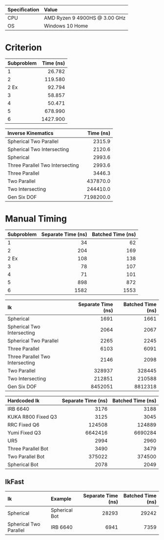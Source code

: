 | Specification| Value                         |
| :----------- | :---------------------------- |
| CPU          | AMD Ryzen 9 4900HS @ 3.00 GHz |
| OS           | Windows 10 Home               |

# Criterion

| Subproblem | Time (ns) |
| :--------- | --------: |
| 1          |    26.782 |
| 2          |   119.580 |
| 2 Ex       |    92.794 |
| 3          |    58.857 |
| 4          |    50.471 |
| 5          |   678.990 |
| 6          |  1427.900 |

| Inverse Kinematics              | Time (ns) |
| :------------------------------ | --------: |
| Spherical Two Parallel          |    2315.9 |
| Spherical Two Intersecting      |    2120.6 |
| Spherical                       |    2993.6 |
| Three Parallel Two Intersecting |    2993.6 |
| Three Parallel                  |    3446.3 |
| Two Parallel                    |  437870.0 |
| Two Intersecting                |  244410.0 |
| Gen Six DOF                     | 7198200.0 |

# Manual Timing

| Subproblem | Separate Time (ns) | Batched Time (ns) |
| :--------- | -----------------: | ----------------: |
| 1          |                 34 |                62 |
| 2          |                204 |               169 |
| 2 Ex       |                108 |               138 |
| 3          |                 78 |               107 |
| 4          |                 71 |               101 |
| 5          |                898 |               872 |
| 6          |               1582 |              1553 |

| Ik                              | Separate Time (ns) | Batched Time (ns) |
| :------------------------------ | -----------------: | ----------------: |
| Spherical                       |               1691 |              1661 |
| Spherical Two Intersecting      |               2064 |              2067 |
| Spherical Two Parallel          |               2265 |              2245 |
| Three Parallel                  |               6103 |              6091 |
| Three Parallel Two Intersecting |               2146 |              2098 |
| Two Parallel                    |             328937 |            328445 |
| Two Intersecting                |             212851 |            210588 |
| Gen Six DOF                     |            8452051 |           8812318 |

| Hardcoded Ik       | Separate Time (ns) | Batched Time (ns) |
| :----------------- | -----------------: | ----------------: |
| IRB 6640           |               3176 |              3188 |
| KUKA R800 Fixed Q3 |               3125 |              3045 |
| RRC Fixed Q6       |             124508 |            124889 |
| Yumi Fixed Q3      |            6642416 |           6690284 |
| UR5                |               2994 |              2960 |
| Three Parallel Bot |               3490 |              3479 |
| Two Parallel Bot   |             375022 |            374500 |
| Spherical Bot      |               2078 |              2049 |

## IkFast

| Ik                     | Example       | Separate Time (ns) | Batched Time (ns) |
| :--------------------- | :------------ | -----------------: | ----------------: |
| Spherical              | Spherical Bot |              28293 |             29242 |
| Spherical Two Parallel | IRB 6640      |               6941 |              7359 |
